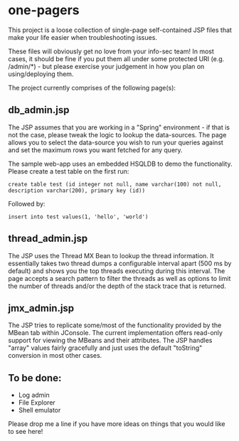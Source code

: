 one-pagers
==========

This project is a loose collection of single-page self-contained JSP files that make your life easier when troubleshooting issues. 

These files will obviously get no love from your info-sec team! In most cases, it should be fine if you put them all under some 
protected URI (e.g. /admin/\*) - but please exercise your judgement in how you plan on using/deploying them.

The project currently comprises of the following page(s):


db_admin.jsp
------------

The JSP assumes that you are working in a "Spring" environment - if that is not the case, please tweak the logic to lookup the 
data-sources. The page allows you to select the data-source you wish to run your queries against and set the maximum rows you 
want fetched for any query. 

The sample web-app uses an embedded HSQLDB to demo the functionality. Please create a test table on the first run:

    create table test (id integer not null, name varchar(100) not null, description varchar(200), primary key (id))

Followed by:

    insert into test values(1, 'hello', 'world')



thread_admin.jsp
----------------

The JSP uses the Thread MX Bean to lookup the thread information. It essentially takes two thread dumps a configurable interval
apart (500 ms by default) and shows you the top threads executing during this interval. The page accepts a search pattern to 
filter the threads as well as options to limit the number of threads and/or the depth of the stack trace that is returned.
 
 

jmx_admin.jsp
----------------

The JSP tries to replicate some/most of the functionality provided by the MBean tab within JConsole. The current implementation
offers read-only support for viewing the MBeans and their attributes. The JSP handles "array" values fairly gracefully and just
uses the default "toString" conversion in most other cases.
 


To be done:
-----------

* Log admin
* File Explorer
* Shell emulator

Please drop me a line if you have more ideas on things that you would like to see here!